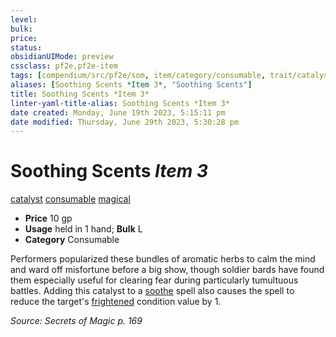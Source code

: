 ```yaml
---
level:
bulk:
price:
status:
obsidianUIMode: preview
cssclass: pf2e,pf2e-item
tags: [compendium/src/pf2e/som, item/category/consumable, trait/catalyst, trait/consumable, trait/magical]
aliases: [Soothing Scents *Item 3*, "Soothing Scents"]
title: Soothing Scents *Item 3*
linter-yaml-title-alias: Soothing Scents *Item 3*
date created: Monday, June 19th 2023, 5:15:11 pm
date modified: Thursday, June 29th 2023, 5:30:28 pm
---
```


# Soothing Scents *Item 3*

[catalyst](rules/traits/catalyst-som.md) [consumable](rules/traits/consumable.md) [magical](rules/traits/magical.md)  

- **Price** 10 gp
- **Usage** held in 1 hand; **Bulk** L
- **Category** Consumable

Performers popularized these bundles of aromatic herbs to calm the mind and ward off misfortune before a big show, though soldier bards have found them especially useful for clearing fear during particularly tumultuous battles. Adding this catalyst to a [soothe](compendium/spells/soothe.md) spell also causes the spell to reduce the target's [frightened](rules/conditions.md#Frightened) condition value by 1.

*Source: Secrets of Magic p. 169*

